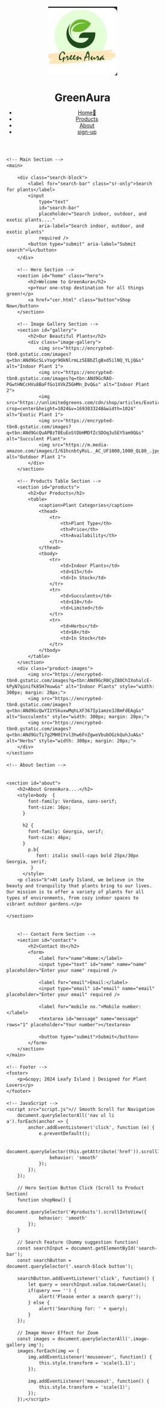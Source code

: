 <!DOCTYPE html>
<html lang="en">
<head>
    <meta charset="UTF-8">
    <meta name="viewport" content="width=device-width, initial-scale=1.0">
    <meta name="description" content="G - Your Green Companion for Plants & Gardening">
    <title>GreenAura</title>
    <link rel="stylesheet" href="style.css">
</head>
<style>
  /* General Reset */
* {
    margin: 0;
    padding: 0;
    box-sizing: border-box;
}

/* Body and Typography */
body {
    font-family: 'Arial', sans-serif;
    line-height: 1.6;
    background-color: #83b2cf;
    color: #450505;
}

h1, h2, h3 {
    color: #2c3e50;
}

p {
    margin: 10px 0;
}

/* Header Section */
header {
    display: flex;
    justify-content: space-between;
    align-items: center;
    background-color: #329635;
    color: white;
    padding: 10px 20px;
    box-shadow: 0 2px 4px rgba(0, 0, 0, 0.1);
}

header .logo {
    display: flex;
    align-items: center;
}

header .logo img {
    width: 50px;
    margin-right: 10px;
}

header .logo h1 {
    font-size: 1.8rem;
}

nav ul {
    list-style: none;
    display: flex;
}

nav ul li {
    margin-left: 20px;
}

nav ul li a {
    color: rgb(57, 9, 9);
    text-decoration: none;
    font-weight: bold;
    font-size: 1rem;
}

nav ul li a:hover {
    text-decoration: underline;
}

/* Hero Section */
.hero {
    text-align: center;
    background: url('images/hero-bg.jpg') no-repeat center center/cover;
    color: rgb(117, 31, 31);
    padding: 100px 20px;
}

.hero h2 {
    font-size: 2.5rem;
    margin-bottom: 20px;
}

.hero p {
    font-size: 1.2rem;
}

.hero button {
    background-color: #4CAF50;
    color: white;
    border: none;
    padding: 10px 20px;
    cursor: pointer;
    margin-top: 20px;
    font-size: 1rem;
    border-radius: 5px;
}

.hero button:hover {
    background-color: #080e08;
}

/* Table Section */
table {
    width: 80%;
    margin: 20px auto;
    border-collapse: collapse;
    background-color: #fff;
    box-shadow: 0 2px 4px rgba(0, 0, 0, 0.1);
}

caption {
    font-size: 1.5rem;
    margin-bottom: 10px;
    font-weight: bold;
}

th, td {
    padding: 12px;
    text-align: center;
    border: 1px solid #ddd;
}

th {
    background-color: #4CAF50;
    color: white;
}

tr:nth-child(even) {
    background-color: #f9f9f9;
}

/* Contact Form */
form {
    width: 60%;
    margin: 20px auto;
    padding: 20px;
    background: #fff;
    box-shadow: 0 2px 5px rgba(0, 0, 0, 0.1);
    border-radius: 5px;
}

label {
    display: block;
    margin-bottom: 8px;
    font-weight: bold;
}

input, textarea {
    width: 100%;
    padding: 10px;
    margin-bottom: 15px;
    border: 1px solid #ccc;
    border-radius: 5px;
}

input:focus, textarea:focus {
    outline: none;
    border-color: #4CAF50;
}

button[type="submit"] {
    background-color: #4CAF50;
    color: white;
    border: none;
    padding: 10px 20px;
    cursor: pointer;
    font-size: 1rem;
    border-radius: 5px;
}

button[type="submit"]:hover {
    background-color: #388E3C;
}

/* Footer */
footer {
    text-align: center;
    background-color: #2c3e50;
    color: white;
    padding: 10px 0;
    margin-top: 20px;
}

/* Image Gallery Section */
#gallery {
    text-align: center;
    padding: 50px 20px;
    background-color: #e8f5e9;
}

#gallery h2 {
    font-size: 2rem;
    margin-bottom: 30px;
}

.image-gallery {
    display: grid;
    grid-template-columns: repeat(3, 1fr);
    gap: 20px;
}

.image-gallery img {
    width: 100%;
    height: auto;
    border-radius: 8px;
    box-shadow: 0 4px 8px rgba(0, 0, 0, 0.1);
    transition: transform 0.3s ease;
}

.image-gallery img:hover {
    transform: scale(1.05);
}

/* Mobile Responsive Design */
@media (max-width: 768px) {
    header {
        flex-direction: column;
        text-align: center;
    }

    nav ul {
        flex-direction: column;
        margin-top: 10px;
    }

    nav ul li {
        margin: 5px 0;
    }

    .hero h2 {
        font-size: 2rem;
    }

    table {
        font-size: 0.9rem;
    }

    form {
        width: 90%;
    }

    .image-gallery {
        grid-template-columns: 1fr 1fr;
    }
}

@media (max-width: 480px) {
    .hero h2 {
        font-size: 1.8rem;
    }

    .hero p {
        font-size: 1rem;
    }

    .image-gallery {
        grid-template-columns: 1fr;
    }
}
.button {
    display: inline-block;
    padding: 10px 20px;
    font-size: 16px;
    color: white;
    background-color: #4caf50;
    text-decoration: none;
    border-radius: 4px;
    cursor: pointer;
}

.button:hover {
    background-color: #45a049;
}
</style>
<body>
    <!-- Header Section -->
    <header>
        <div class="logo">
            <img src="galogo.jpg"  />
            <h1>GreenAura</h1>
        </div>
        <nav>
            <ul>
                <li><a href="#home">Home🏡</a></li>
                <li><a href="cer.html">Products</a></li>
                <li><a href="about.html">About</a></li>
                <li><a href="signup.html">sign-up</a></li>
            </ul>
        </nav>
    </header>
    
    <!-- Main Section -->
    <main>
        
        <div class="search-block">
            <label for="search-bar" class="sr-only">Search for plants</label>
            <input 
                type="text" 
                id="search-bar" 
                placeholder="Search indoor, outdoor, and exotic plants...." 
                aria-label="Search indoor, outdoor, and exotic plants" 
                required />
            <button type="submit" aria-label="Submit search">🔍</button>
        </div>
       
        <!-- Hero Section -->
        <section id="home" class="hero">
            <h2>Welcome to GreenAura</h2>
            <p>Your one-stop destination for all things green!</p>
            <a href="cer.html" class="button">Shop Now</button>
        </section>

        <!-- Image Gallery Section -->
        <section id="gallery">
            <h2>Our Beautiful Plants</h2>
            <div class="image-gallery">
                <img src="https://encrypted-tbn0.gstatic.com/images?q=tbn:ANd9GcSLvYogr9OkNlrmLz5EBbZlgBxd5ilNQ_YLjQ&s" alt="Indoor Plant 1">
                <img src="https://encrypted-tbn0.gstatic.com/images?q=tbn:ANd9GcRAO-PGwtHNCcHVu8BaFfGo1XVkZ5GHMn_DvQ&s" alt="Indoor Plant 2">
                <img src="https://unlimitedgreens.com/cdn/shop/articles/Exotic_Plants_Blog.png?crop=center&height=1024&v=1693033248&width=1024" alt="Exotic Plant 1">
                <img src="https://encrypted-tbn0.gstatic.com/images?q=tbn:ANd9GcQuAPBzT8EuEoStDbHMDfZcSDOq3u5EY5am9Q&s" alt="Succulent Plant">
                <img src="https://m.media-amazon.com/images/I/61hcnbtyRsL._AC_UF1000,1000_QL80_.jpg" alt="Outdoor Plant 1">
            </div>
        </section>

        <!-- Products Table Section -->
        <section id="products">
            <h2>Our Products</h2>
            <table>
                <caption>Plant Categories</caption>
                <thead>
                    <tr>
                        <th>Plant Type</th>
                        <th>Price</th>
                        <th>Availability</th>
                    </tr>
                </thead>
                <tbody>
                    <tr>
                        <td>Indoor Plants</td>
                        <td>$15</td>
                        <td>In Stock</td>
                    </tr>
                    <tr>
                        <td>Succulents</td>
                        <td>$10</td>
                        <td>Limited</td>
                    </tr>
                    <tr>
                        <td>Herbs</td>
                        <td>$8</td>
                        <td>In Stock</td>
                    </tr>
                </tbody>
            </table>
        </section>
        <div class="product-images">
            <img src="https://encrypted-tbn0.gstatic.com/images?q=tbn:ANd9GcR0CyZ80ChIXohalcE-kPyN7qinifk85H7muw&s" alt="Indoor Plants" style="width: 300px; margin: 20px;">
            <img src="https://encrypted-tbn0.gstatic.com/images?q=tbn:ANd9GcQwYI1YSkuxwMqhLXF367Ip1amze3JBmFdEAg&s" alt="Succulents" style="width: 300px; margin: 20px;">
            <img src="https://encrypted-tbn0.gstatic.com/images?q=tbn:ANd9GcTi7g2MH01Yvl3hw6FnZgweVbubOGzkQuhJuA&s" alt="Herbs" style="width: 300px; margin: 20px;">
        </div>
    </section>
    
    <!-- About Section -->
     
   
    <section id="about">
        <h2>About GreenAura....</h2>
        <style>body  {
            font-family: Verdana, sans-serif;
            font-size: 16px;
          }
          
          h2 {
            font-family: Georgia, serif;
            font-size: 46px;  
          }
            p.b{
               font: italic small-caps bold 25px/30px Georgia, serif;
             }
          </style>
        <p class="b">At Leafy Island, we believe in the beauty and tranquility that plants bring to our lives. Our mission is to offer a variety of plants for all types of environments, from cozy indoor spaces to vibrant outdoor gardens.</p>
        
    </section>
    
    
        <!-- Contact Form Section -->
        <section id="contact">
            <h2>Contact Us</h2>
            <form>
                <label for="name">Name:</label>
                <input type="text" id="name" name="name" placeholder="Enter your name" required />

                <label for="email">Email:</label>
                <input type="email" id="email" name="email" placeholder="Enter your email" required />

                <label for="mobile no.">Mobile number:</label>
                <textarea id="message" name="message" rows="1" placeholder="Your number"></textarea>

                <button type="submit">Submit</button>
            </form>
        </section>
    </main>

    <!-- Footer -->
    <footer>
        <p>&copy; 2024 Leafy Island | Designed for Plant Lovers</p>
    </footer>

    <!-- JavaScript -->
    <script src="script.js">// Smooth Scroll for Navigation
        document.querySelectorAll('nav ul li a').forEach(anchor => {
            anchor.addEventListener('click', function (e) {
                e.preventDefault();
        
                document.querySelector(this.getAttribute('href')).scrollIntoView({
                    behavior: 'smooth'
                });
            });
        });
        
        // Hero Section Button Click (Scroll to Product Section)
        function shopNow() {
            document.querySelector('#products').scrollIntoView({
                behavior: 'smooth'
            });
        }
        
        // Search Feature (Dummy suggestion function)
        const searchInput = document.getElementById('search-bar');
        const searchButton = document.querySelector('.search-block button');
        
        searchButton.addEventListener('click', function() {
            let query = searchInput.value.toLowerCase();
            if(query === '') {
                alert('Please enter a search query!');
            } else {
                alert('Searching for: ' + query);
            }
        });
        
        // Image Hover Effect for Zoom
        const images = document.querySelectorAll('.image-gallery img');
        images.forEach(img => {
            img.addEventListener('mouseover', function() {
                this.style.transform = 'scale(1.1)';
            });
        
            img.addEventListener('mouseout', function() {
                this.style.transform = 'scale(1)';
            });
        });</script>
</body>
</html>
